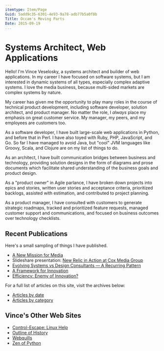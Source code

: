 ```yaml
---
itemtype: Item/Page
Guid: 5add9c35-6301-4e93-9a78-adb77b5a0f8b
Title: Occam's Moving Parts
Date: 2015-09-19
...
```


Systems Architect, Web Applications
===================================

Hello! I'm Vince Veselosky, a systems architect and builder of web
applications. In my career I have focused on software systems, but I am
interested in dynamic systems of all types, especially complex adaptive
systems. I love the media business, because multi-sided markets are
complex systems by nature.

My career has given me the opportunity to play many roles in the course
of technical product development, including software developer, solution
architect, and product manager. No matter the role, I *always* place my
emphasis on great customer service. My manager, my peers, and my
employees are customers too.

As a software developer, I have built large-scale web applications in
Python, and before that in Perl. I have also toyed with Ruby, PHP,
JavaScript, and Go. So far I have managed to avoid Java, but "cool" JVM
languages like Groovy, Scala, and Clojure are on my list of things to
do.

As an architect, I have built communication bridges between business and
technology, providing solution designs in the form of diagrams and prose
documents which facilitate shared understanding of the business goals
and product design.

As a "product owner" in Agile parlance, I have broken down projects into
epics and stories, written user stories and acceptance criteria,
prioritized backlogs, assisted with estimation, and contributed to
project planning.

As a product manager, I have consulted with customers to generate
strategic roadmaps, tracked and prioritized feature requests, managed
customer support and communications, and focused on business outcomes
over technology checklists.

Recent Publications
-------------------

Here's a small sampling of things I have published.

-   [A New Mission for Media](/media/a-new-mission-for-media.html)
-   Slideshare presentation: [New Relic in Action at Cox Media
    Group](http://www.slideshare.net/veselosky/new-relic-in-action-at-cox-media-group)
-   [Evolving Systems vs Design Consultants — A Recurring Pattern](/technology/evolving-systems-vs-design-consultants-a-recurring-pattern.html)
-   [A Framework for Innovation](/business/a-framework-for-innovation.html)
-   [Efficiency: Enemy of Innovation?](/business/efficiency-enemy-of-innovation.html)

For a full list of articles on this site, visit the archives below:

-   [Articles by date](/archive.html)
-   [Articles by category](/categories.html)

Vince's Other Web Sites
-----------------------

-   [Control-Escape: Linux Help](http://www.control-escape.com)
-   [Outline of History](http://outline-of-history.mindvessel.net)
-   [Webquills](http://www.webquills.net)
-   [Zen of Python](http://zen-of-python.mindvessel.net)

